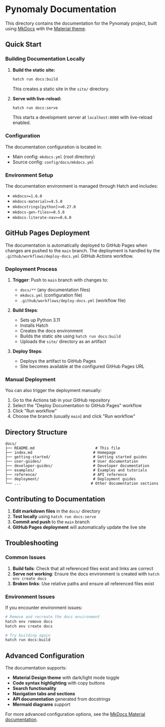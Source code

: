 # Pynomaly Documentation

This directory contains the documentation for the Pynomaly project, built using [MkDocs](https://www.mkdocs.org/) with the [Material theme](https://squidfunk.github.io/mkdocs-material/).

## Quick Start

### Building Documentation Locally

1. **Build the static site:**
   ```bash
   hatch run docs:build
   ```
   This creates a static site in the `site/` directory.

2. **Serve with live-reload:**
   ```bash
   hatch run docs:serve
   ```
   This starts a development server at `localhost:8080` with live-reload enabled.

### Configuration

The documentation configuration is located in:
- Main config: `mkdocs.yml` (root directory)
- Source config: `config/docs/mkdocs.yml`

### Environment Setup

The documentation environment is managed through Hatch and includes:
- `mkdocs>=1.6.0`
- `mkdocs-material>=9.5.0`
- `mkdocstrings[python]>=0.27.0`
- `mkdocs-gen-files>=0.5.0`
- `mkdocs-literate-nav>=0.6.0`

## GitHub Pages Deployment

The documentation is automatically deployed to GitHub Pages when changes are pushed to the `main` branch. The deployment is handled by the `.github/workflows/deploy-docs.yml` GitHub Actions workflow.

### Deployment Process

1. **Trigger**: Push to `main` branch with changes to:
   - `docs/**` (any documentation files)
   - `mkdocs.yml` (configuration file)
   - `.github/workflows/deploy-docs.yml` (workflow file)

2. **Build Steps**:
   - Sets up Python 3.11
   - Installs Hatch
   - Creates the docs environment
   - Builds the static site using `hatch run docs:build`
   - Uploads the `site/` directory as an artifact

3. **Deploy Steps**:
   - Deploys the artifact to GitHub Pages
   - Site becomes available at the configured GitHub Pages URL

### Manual Deployment

You can also trigger the deployment manually:

1. Go to the Actions tab in your GitHub repository
2. Select the "Deploy Documentation to GitHub Pages" workflow
3. Click "Run workflow"
4. Choose the branch (usually `main`) and click "Run workflow"

## Directory Structure

```
docs/
├── README.md                           # This file
├── index.md                           # Homepage
├── getting-started/                   # Getting started guides
├── user-guides/                       # User documentation
├── developer-guides/                  # Developer documentation
├── examples/                          # Examples and tutorials
├── reference/                         # API reference
├── deployment/                        # Deployment guides
└── ...                               # Other documentation sections
```

## Contributing to Documentation

1. **Edit markdown files** in the `docs/` directory
2. **Test locally** using `hatch run docs:serve`
3. **Commit and push** to the `main` branch
4. **GitHub Pages deployment** will automatically update the live site

## Troubleshooting

### Common Issues

1. **Build fails**: Check that all referenced files exist and links are correct
2. **Serve not working**: Ensure the docs environment is created with `hatch env create docs`
3. **Broken links**: Use relative paths and ensure all referenced files exist

### Environment Issues

If you encounter environment issues:

```bash
# Remove and recreate the docs environment
hatch env remove docs
hatch env create docs

# Try building again
hatch run docs:build
```

## Advanced Configuration

The documentation supports:

- **Material Design theme** with dark/light mode toggle
- **Code syntax highlighting** with copy buttons
- **Search functionality**
- **Navigation tabs and sections**
- **API documentation** generated from docstrings
- **Mermaid diagrams** support

For more advanced configuration options, see the [MkDocs Material documentation](https://squidfunk.github.io/mkdocs-material/).
